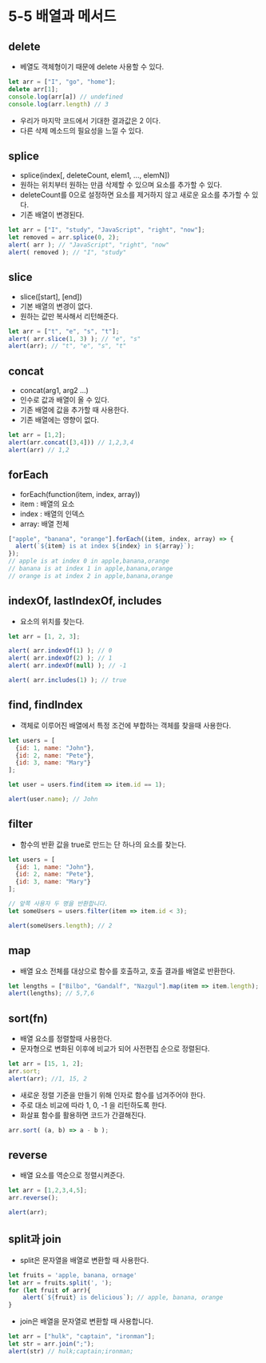 # 5-5 배열과 메서드


## delete
- 베열도 객체형이기 때문에 delete 사용할 수 있다.
```javascript
let arr = ["I", "go", "home"];
delete arr[1];
console.log(arr[a]) // undefined
console.log(arr.length) // 3
```
- 우리가 마지막 코드에서 기대한 결과값은 2 이다.
- 다른 삭제 메소드의 필요성을 느낄 수 있다.

## splice
- splice(index[, deleteCount, elem1, ..., elemN])
- 원하는 위치부터 원하는 만큼 삭제할 수 있으며 요소를 추가할 수 있다.
- deleteCount를 0으로 설정하면 요소를 제거하지 않고 새로운 요소를 추가할 수 있다.
- 기존 배열이 변경된다.
```javascript
let arr = ["I", "study", "JavaScript", "right", "now"];
let removed = arr.splice(0, 2);
alert( arr ); // "JavaScript", "right", "now"
alert( removed ); // "I", "study"
```
## slice
- slice([start], [end])
- 기본 배열의 변경이 없다.
- 원하는 값만 복사해서 리턴해준다.
```javascript
let arr = ["t", "e", "s", "t"];
alert( arr.slice(1, 3) ); // "e", "s"
alert(arr); // "t", "e", "s", "t"
```

## concat
- concat(arg1, arg2 ...)
- 인수로 값과 배열이 올 수 있다.
- 기존 배열에 값을 추가할 때 사용한다.
- 기존 배열에는 영향이 없다.
```javascript
let arr = [1,2];
alert(arr.concat([3,4])) // 1,2,3,4
alert(arr) // 1,2
```

## forEach
- forEach(function(item, index, array))
- item : 배열의 요소
- index : 배열의 인덱스
- array: 배열 전체
```javascript
["apple", "banana", "orange"].forEach((item, index, array) => {
  alert(`${item} is at index ${index} in ${array}`);
});
// apple is at index 0 in apple,banana,orange
// banana is at index 1 in apple,banana,orange
// orange is at index 2 in apple,banana,orange
```

## indexOf, lastIndexOf, includes
- 요소의 위치를 찾는다.
```javascript
let arr = [1, 2, 3];

alert( arr.indexOf(1) ); // 0
alert( arr.indexOf(2) ); // 1
alert( arr.indexOf(null) ); // -1

alert( arr.includes(1) ); // true
```
## find, findIndex
- 객체로 이루어진 배열에서 특정 조건에 부합하는 객체를 찾을때 사용한다.
```javascript
let users = [
  {id: 1, name: "John"},
  {id: 2, name: "Pete"},
  {id: 3, name: "Mary"}
];

let user = users.find(item => item.id == 1);

alert(user.name); // John
```

## filter
- 함수의 반환 값을 true로 만드는 단 하나의 요소를 찾는다.
```javascript
let users = [
  {id: 1, name: "John"},
  {id: 2, name: "Pete"},
  {id: 3, name: "Mary"}
];

// 앞쪽 사용자 두 명을 반환합니다.
let someUsers = users.filter(item => item.id < 3);

alert(someUsers.length); // 2
```

## map
- 배열 요소 전체를 대상으로 함수를 호출하고, 호출 결과를 배열로 반환한다.
```javascript
let lengths = ["Bilbo", "Gandalf", "Nazgul"].map(item => item.length);
alert(lengths); // 5,7,6
```
## sort(fn)
- 배열 요소를 정렬할때 사용한다.
- 문자형으로 변화된 이후에 비교가 되어 사전편집 순으로 정렬된다.
```javascript
let arr = [15, 1, 2];
arr.sort;
alert(arr); //1, 15, 2
```
- 새로운 정렬 기준을 만들기 위해 인자로 함수를 넘겨주어야 한다.
- 주로 대소 비교에 따라 1, 0, -1 을 리턴하도록 한다.
- 화살표 함수를 활용하면 코드가 간결해진다.
```javascript
arr.sort( (a, b) => a - b );
```

## reverse
- 배열 요소를 역순으로 정렬시켜준다.
```javascript
let arr = [1,2,3,4,5];
arr.reverse();

alert(arr);
```
## split과 join
- split은 문자열을 배열로 변환할 때 사용한다.
```javascript
let fruits = 'apple, banana, ornage'
let arr = fruits.split(', ');
for (let fruit of arr){
    alert(`${fruit} is delicious`); // apple, banana, orange
}
```
- join은 배열을 문자열로 변환할 때 사용합니다.
```javascript
let arr = ["hulk", "captain", "ironman"];
let str = arr.join(";");
alert(str) // hulk;captain;ironman;
```

